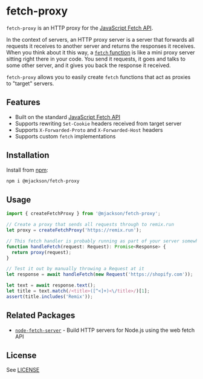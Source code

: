 # fetch-proxy

`fetch-proxy` is an HTTP proxy for the [JavaScript Fetch API](https://developer.mozilla.org/en-US/docs/Web/API/Fetch_API).

In the context of servers, an HTTP proxy server is a server that forwards all requests it receives to another server and returns the responses it receives. When you think about it this way, a [`fetch` function](https://developer.mozilla.org/en-US/docs/Web/API/Window/fetch) is like a mini proxy server sitting right there in your code. You send it requests, it goes and talks to some other server, and it gives you back the response it received.

`fetch-proxy` allows you to easily create `fetch` functions that act as proxies to "target" servers.

## Features

- Built on the standard [JavaScript Fetch API](https://developer.mozilla.org/en-US/docs/Web/API/Fetch_API)
- Supports rewriting `Set-Cookie` headers received from target server
- Supports `X-Forwarded-Proto` and `X-Forwarded-Host` headers
- Supports custom `fetch` implementations

## Installation

Install from [npm](https://www.npmjs.com/):

```sh
npm i @mjackson/fetch-proxy
```

## Usage

```ts
import { createFetchProxy } from '@mjackson/fetch-proxy';

// Create a proxy that sends all requests through to remix.run
let proxy = createFetchProxy('https://remix.run');

// This fetch handler is probably running as part of your server somewhere...
function handleFetch(request: Request): Promise<Response> {
  return proxy(request);
}

// Test it out by manually throwing a Request at it
let response = await handleFetch(new Request('https://shopify.com'));

let text = await response.text();
let title = text.match(/<title>([^<]+)<\/title>/)[1];
assert(title.includes('Remix'));
```

## Related Packages

- [`node-fetch-server`](https://github.com/mjackson/remix-the-web/tree/main/packages/node-fetch-server) - Build HTTP servers for Node.js using the web fetch API

## License

See [LICENSE](https://github.com/mjackson/remix-the-web/blob/main/LICENSE)

